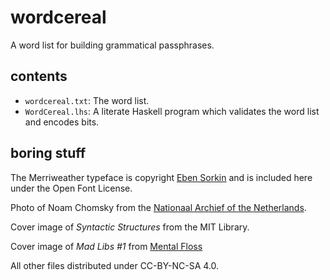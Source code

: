 # wordcereal

A word list for building grammatical passphrases.

## contents

* ``wordcereal.txt``: The word list.
* ``WordCereal.lhs``: A literate Haskell program which validates the word list and encodes bits.

## boring stuff

The Merriweather typeface is copyright [Eben Sorkin](https://ebensorkin.wordpress.com/) and is included here under the Open Font License.

Photo of Noam Chomsky from the [Nationaal Archief of the Netherlands](http://www.gahetna.nl/collectie/afbeeldingen/fotocollectie/zoeken/weergave/detail/q/id/aca7e0c2-d0b4-102d-bcf8-003048976d84).

Cover image of *Syntactic Structures* from the MIT Library.

Cover image of *Mad Libs #1* from [Mental Floss](http://mentalfloss.com/article/27950/adjective-history-mad-libs)

All other files distributed under CC-BY-NC-SA 4.0.
